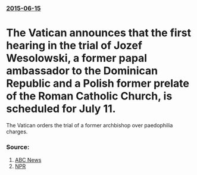 ### [2015-06-15](/news/2015/06/15/index.md)

# The Vatican announces that the first hearing in the trial of Jozef Wesolowski, a former papal ambassador to the Dominican Republic and a Polish former prelate of the Roman Catholic Church, is scheduled for July 11. 

The Vatican orders the trial of a former archbishop over paedophilia charges.


### Source:

1. [ABC News](http://www.abc.net.au/news/2015-06-15/vatican-to-hold-first-trial-of-senior-cleric-for-paedophilia/6548170)
2. [NPR](http://www.npr.org/sections/thetwo-way/2015/06/15/414590808/vatican-prosecutor-indicts-defrocked-priest-on-pedophilia-charges)
